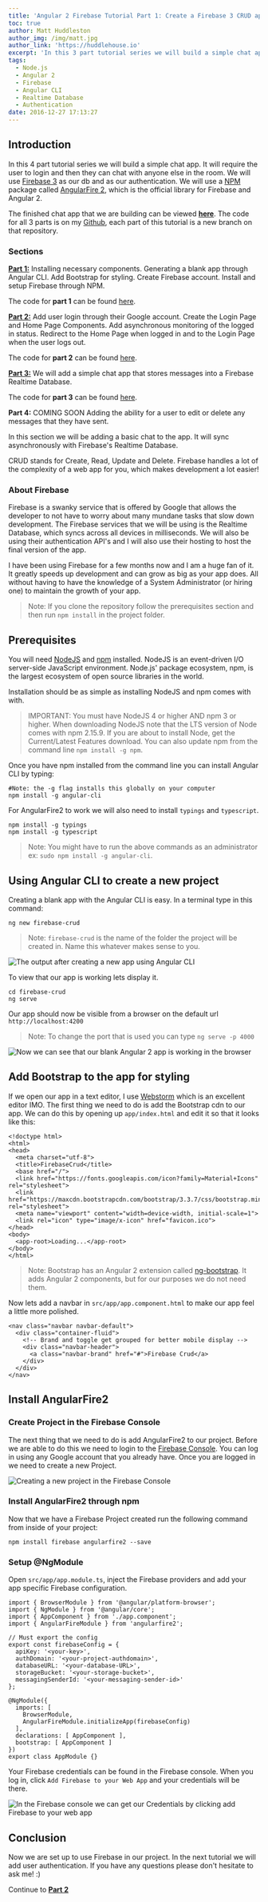 ```yaml
---
title: 'Angular 2 Firebase Tutorial Part 1: Create a Firebase 3 CRUD app with Angular CLI'
toc: true
author: Matt Huddleston
author_img: /img/matt.jpg
author_link: 'https://huddlehouse.io'
excerpt: 'In this 3 part tutorial series we will build a simple chat app. It will require the user to login and then they can chat with anyone else in the room.'
tags:
  - Node.js
  - Angular 2
  - Firebase
  - Angular CLI
  - Realtime Database
  - Authentication
date: 2016-12-27 17:13:27
---
```

## Introduction
In this 4 part tutorial series we will build a simple chat app. It will require the user to login and then they can chat with anyone else in the room. We will use [Firebase 3](https://firebase.google.com) as our db and as our authentication. We will use a [NPM](https://www.npmjs.com/) package called [AngularFire 2](https://www.npmjs.com/package/angularfire2), which is the official library for Firebase and Angular 2.

The finished chat app that we are building can be viewed [**here**](https://fir-crud-93710.firebaseapp.com/). The code for all 3 parts is on my [Github](https://github.com/HuddleHouse/firebase-crud), each part of this tutorial is a new branch on that repository.

### Sections

[**Part 1:**](https://progblog.io/Angular-2-Firebase-Tutorial-Part-1-Create-a-Firebase-3-CRUD-app-with-Angular-CLI/) Installing necessary components. Generating a blank app through Angular CLI. Add Bootstrap for styling. Create Firebase account. Install and setup Firebase through NPM.

The code for **part 1** can be found [here](https://github.com/HuddleHouse/firebase-crud/tree/firebase-crud-part-1). 

[**Part 2:**](https://progblog.io/Angular-2-Firebase-Tutorial-Part-2-Adding-Authentication/) Add user login through their Google account. Create the Login Page and Home Page Components. Add asynchronous monitoring of the logged in status. Redirect to the Home Page when logged in and to the Login Page when the user logs out.

The code for **part 2** can be found [here](https://github.com/HuddleHouse/firebase-crud/tree/firebase-crud-part-2). 

[**Part 3:**](https://progblog.io/Angular-2-Firebase-Tutorial-Part-3-Adding-the-Realtime-Database/) We will add a simple chat app that stores messages into a Firebase Realtime Database. 

The code for **part 3** can be found [here](https://github.com/HuddleHouse/firebase-crud/tree/firebase-crud-part-3).

**Part 4:** COMING SOON Adding the ability for a user to edit or delete any messages that they have sent. 

In this section we will be adding a basic chat to the app. It will sync asynchronously with Firebase's Realtime Database. 

CRUD stands for Create, Read, Update and Delete. Firebase handles a lot of the complexity of a web app for you, which makes development a lot easier!

### About Firebase

Firebase is a swanky service that is offered by Google that allows the developer to not have to worry about many mundane tasks that slow down development. The Firebase services that we will be using is the Realtime Database, which syncs across all devices in milliseconds. We will also be using their authentication API's and I will also use their hosting to host the final version of the app.

I have been using Firebase for a few months now and I am a huge fan of it. It greatly speeds up development and can grow as big as your app does. All without having to have the knowledge of a System Administrator (or hiring one) to maintain the growth of your app.

> Note: If you clone the repository follow the prerequisites section and then run `npm install` in the project folder.

## Prerequisites

You will need [NodeJS](https://nodejs.org/en/download/) and [npm](https://www.npmjs.com/) installed. NodeJS is an event-driven I/O server-side JavaScript environment. Node.js' package ecosystem, npm, is the largest ecosystem of open source libraries in the world.

Installation should be as simple as installing NodeJS and npm comes with with.

> IMPORTANT: You must have NodeJS 4 or higher AND npm 3 or higher. When downloading NodeJS note that the LTS version of Node comes with npm 2.15.9. If you are about to install Node, get the Current/Latest Features download. You can also update npm from the command line `npm install -g npm`. 

Once you have npm installed from the command line you can install Angular CLI by typing:

```
#Note: the -g flag installs this globally on your computer
npm install -g angular-cli
```

For AngularFire2 to work we will also need to install `typings` and `typescript`.

```
npm install -g typings
npm install -g typescript
```
> Note: You might have to run the above commands as an administrator ex: `sudo npm install -g angular-cli`.

## Using Angular CLI to create a new project

Creating a blank app with the Angular CLI is easy. In a terminal type in this command:

```
ng new firebase-crud
```

> Note: `firebase-crud` is the name of the folder the project will be created in. Name this whatever makes sense to you. 

![The output after creating a new app using Angular CLI](new-app.png)

To view that our app is working lets display it.

```
cd firebase-crud
ng serve
```
Our app should now be visible from a browser on the default url `http://localhost:4200`

> Note: To change the port that is used you can type `ng serve -p 4000`

![Now we can see that our blank Angular 2 app is working in the browser](FirebaseCrud.png)

## Add Bootstrap to the app for styling

If we open our app in a text editor, I use [Webstorm](https://www.jetbrains.com/webstorm/) which is an excellent editor IMO. The first thing we need to do is add the Bootstrap cdn to our app. We can do this by opening up `app/index.html` and edit it so that it looks like this:

```
<!doctype html>
<html>
<head>
  <meta charset="utf-8">
  <title>FirebaseCrud</title>
  <base href="/">
  <link href="https://fonts.googleapis.com/icon?family=Material+Icons" rel="stylesheet">
  <link href="https://maxcdn.bootstrapcdn.com/bootstrap/3.3.7/css/bootstrap.min.css" rel="stylesheet">
  <meta name="viewport" content="width=device-width, initial-scale=1">
  <link rel="icon" type="image/x-icon" href="favicon.ico">
</head>
<body>
  <app-root>Loading...</app-root>
</body>
</html>
```
> Note: Bootstrap has an Angular 2 extension called [ng-bootstrap](https://ng-bootstrap.github.io/#/home). It adds Angular 2 components, but for our purposes we do not need them. 

Now lets add a navbar in `src/app/app.component.html` to make our app feel a little more polished.

```
<nav class="navbar navbar-default">
  <div class="container-fluid">
    <!-- Brand and toggle get grouped for better mobile display -->
    <div class="navbar-header">
      <a class="navbar-brand" href="#">Firebase Crud</a>
    </div>
  </div>
</nav>
```

## Install AngularFire2

### Create Project in the Firebase Console

The next thing that we need to do is add AngularFire2 to our project. Before we are able to do this we need to login to the [Firebase Console](https://console.firebase.google.com/). You can log in using any Google account that you already have. Once you are logged in we need to create a new Project. 

![Creating a new project in the Firebase Console](Firebase_Console.png)

### Install AngularFire2 through npm

Now that we have a Firebase Project created run the following command from inside of your project:

```
npm install firebase angularfire2 --save
```

### Setup @NgModule

Open `src/app/app.module.ts`, inject the Firebase providers and add your app specific Firebase configuration.

```
import { BrowserModule } from '@angular/platform-browser';
import { NgModule } from '@angular/core';
import { AppComponent } from './app.component';
import { AngularFireModule } from 'angularfire2';

// Must export the config
export const firebaseConfig = {
  apiKey: '<your-key>',
  authDomain: '<your-project-authdomain>',
  databaseURL: '<your-database-URL>',
  storageBucket: '<your-storage-bucket>',
  messagingSenderId: '<your-messaging-sender-id>'
};

@NgModule({
  imports: [
    BrowserModule,
    AngularFireModule.initializeApp(firebaseConfig)
  ],
  declarations: [ AppComponent ],
  bootstrap: [ AppComponent ]
})
export class AppModule {}
```
Your Firebase credentials can be found in the Firebase console. When you log in, click `Add Firebase to your Web App` and your credentials will be there. 

![In the Firebase console we can get our Credentials by clicking add Firebase to your web app](addToWebApp.png)

## Conclusion

Now we are set up to use Firebase in our project. In the next tutorial we will add user authentication. If you have any questions please don't hesitate to ask me! :)

Continue to [**Part 2**](https://progblog.io/Angular-2-Tutorial-Part-2-Create-a-Firebase-3-CRUD-app-with-Angular-CLI/)